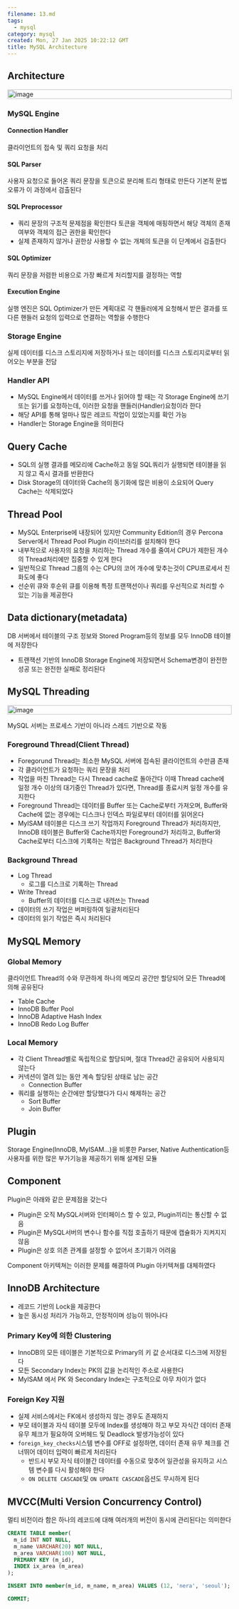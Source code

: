 ```yaml
---
filename: 13.md
tags:
  - mysql
category: mysql
created: Mon, 27 Jan 2025 10:22:12 GMT
title: MySQL Architecture
---
```


## Architecture

<p style="display:flex;justify-content:center">
  <img src="../../images/5/1.svg" width="100%" alt="image"/>
</p>

### MySQL Engine

#### Connection Handler

클라이언트의 접속 및 쿼리 요청을 처리

#### SQL Parser

사용자 요청으로 들어온 쿼리 문장을 토큰으로 분리해 트리 형태로 만든다 기본적 문법 오류가 이 과정에서 검출된다

#### SQL Preprocessor

- 쿼리 문장의 구조적 문제점을 확인한다 토큰을 객체에 매핑하면서 해당 객체의 존재 여부와 객체의 접근 권한을 확인한다
- 실제 존재하지 않거나 권한상 사용할 수 없는 개체의 토큰을 이 단계에서 검출한다

#### SQL Optimizer

쿼리 문장을 저렴한 비용으로 가장 빠르게 처리할지를 결정하는 역할

#### Execution Engine

실행 엔진은 SQL Optimizer가 만든 계획대로 각 핸들러에게 요청해서 받은 결과를 또 다른 핸들러 요청의 입력으로 연결하는 역할을 수행한다

### Storage Engine

실제 데이터를 디스크 스토리지에 저장하거나 또는 데이터를 디스크 스토리지로부터 읽어오는 부분을 전담

### Handler API

- MySQL Engine에서 데이터를 쓰거나 읽어야 할 때는 각 Storage Engine에 쓰기 또는 읽기를 요청하는데, 이러한 요청을 핸들러(Handler)요청이라 한다
- 해당 API를 통해 얼마나 많은 레코드 작업이 있었는지를 확인 가능
- Handler는 Storage Engine을 의미한다

## Query Cache

- SQL의 실행 결과를 메모리에 Cache하고 동일 SQL쿼리가 실행되면 테이블을 읽지 않고 즉시 결과를 반환한다
- Disk Storage의 데이터와 Cache의 동기화에 많은 비용이 소요되어 Query Cache는 삭제되었다

## Thread Pool

- MySQL Enterprise에 내장되어 있지만 Community Edition의 경우 Percona Server에서 Thread Pool Plugin 라이브러리를 설치해야 한다
- 내부적으로 사용자의 요청을 처리하는 Thread 개수를 줄여서 CPU가 제한된 개수의 Thread처리에만 집중할 수 있게 한다
- 일반적으로 Thread 그룹의 수는 CPU의 코어 개수에 맞추는것이 CPU프로세서 친화도에 좋다
- 선순위 큐와 후순위 큐를 이용해 특정 트랜잭션이나 쿼리를 우선적으로 처리할 수 있는 기능을 제공한다

## Data dictionary(metadata)

DB 서버에서 테이블의 구조 정보와 Stored Program등의 정보를 모두 InnoDB 테이블에 저장한다

- 트랜잭션 기반의 InnoDB Storage Engine에 저장되면서 Schema변경이 완전한 성공 또는 완전한 실패로 정리된다

## MySQL Threading

<p style="display:flex;justify-content:center">
  <img src="../../images/5/2.svg" width="100%" alt="image"/>
</p>

MySQL 서버는 프로세스 기반이 아니라 스레드 기반으로 작동

### Foreground Thread(Client Thread)

- Foregorund Thread는 최소한 MySQL 서버에 접속된 클라이언트의 수만큼 존재
- 각 클라이언트가 요청하는 쿼리 문장을 처리
- 작업을 마친 Thread는 다시 Thread cache로 돌아간다 이때 Thread cache에 일정 개수 이상의 대기중인 Thread가 있다면, Thread를 종료시켜 일정 개수를 유지한다
- Foreground Thread는 데이터를 Buffer 또는 Cache로부터 가져오며, Buffer와 Cache에 없는 경우에는 디스크나 인덱스 파일로부터 데이터를 읽어온다
- MyISAM 테이블은 디스크 쓰기 작업까지 Foreground Thread가 처리하지만, InnoDB 테이블은 Buffer와 Cache까지만 Foreground가 처리하고, Buffer와 Cache로부터 디스크에 기록하는 작업은 Background Thread가 처리한다

### Background Thread

- Log Thread
  - 로그를 디스크로 기록하는 Thread
- Write Thread
  - Buffer의 데이터를 디스크로 내려쓰는 Thread
- 데이터의 쓰기 작업은 버퍼링하여 일괄처리된다
- 데이터의 읽기 작업은 즉시 처리된다

## MySQL Memory

### Global Memory

클라이언트 Thread의 수와 무관하게 하나의 메모리 공간만 할당되어 모든 Thread에 의해 공유된다

- Table Cache
- InnoDB Buffer Pool
- InnoDB Adaptive Hash Index
- InnoDB Redo Log Buffer

### Local Memory

- 각 Client Thread별로 독립적으로 할당되며, 절대 Thread간 공유되어 사용되지 않는다
- 커넥션이 열려 있는 동안 계속 할당된 상태로 남는 공간
  - Connection Buffer
- 쿼리를 실행하는 순간에만 할당했다가 다시 해제하는 공간
  - Sort Buffer
  - Join Buffer

## Plugin

Storage Engine(InnoDB, MyISAM...)을 비롯한 Parser, Native Authentication등 사용자를 위한 많은 부가기능을 제공하기 위해 설계된 모듈

## Component

Plugin은 아래와 같은 문제점을 갖는다

- Plugin은 오직 MySQL서버와 인터페이스 할 수 있고, Plugin끼리는 통신할 수 없음
- Plugin은 MySQL서버의 변수나 함수를 직접 호출하기 때문에 캡슐화가 지켜지지 않음
- Plugin은 상호 의존 관계를 설정할 수 없어서 초기화가 어려움

Component 아키텍쳐는 이러한 문제를 해결하여 Plugin 아키텍쳐를 대체하였다

## InnoDB Architecture

- 레코드 기반의 Lock을 제공한다
- 높은 동시성 처리가 가능하고, 안정적이며 성능이 뛰어나다

### Primary Key에 의한 Clustering

- InnoDB의 모든 테이블은 기본적으로 Primary의 키 값 순서대로 디스크에 저장된다
- 모든 Secondary Index는 PK의 값을 논리적인 주소로 사용한다
- MyISAM 에서 PK 와 Secondary Index는 구조적으로 아무 차이가 없다

### Foreign Key 지원

- 실제 서비스에서는 FK에서 생성하지 않는 경우도 존재하지
- 부모 테이블과 자식 테이블 모두에 Index를 생성해야 하고 부모 자식간 데이터 존재 유무 체크가 필요하여 오버헤드 및 Deadlock 발생가능성이 있다
- `foreign_key_checks`시스템 변수를 OFF로 설정하면, 데이터 존재 유무 체크를 건너뛰어 데이터 입력이 빠르게 처리된다
  - 반드시 부모 자식 테이블간 데이터를 수동으로 맞추어 일관성을 유지하고 시스템 변수를 다시 활성해야 한다
  - `ON DELETE CASCADE`및 `ON UPDATE CASCADE`옵션도 무시하게 된다

## MVCC(Multi Version Concurrency Control)

멀티 비전이라 함은 하나의 레코드에 대해 여러개의 버전이 동시에 관리된다는 의미한다

```SQL
CREATE TABLE member(
  m_id INT NOT NULL,
  m_name VARCHAR(20) NOT NULL,
  m_area VARCHAR(100) NOT NULL,
  PRIMARY KEY (m_id),
  INDEX ix_area (m_area)
);

INSERT INTO member(m_id, m_name, m_area) VALUES (12, 'nera', 'seoul');

COMMIT;
```
